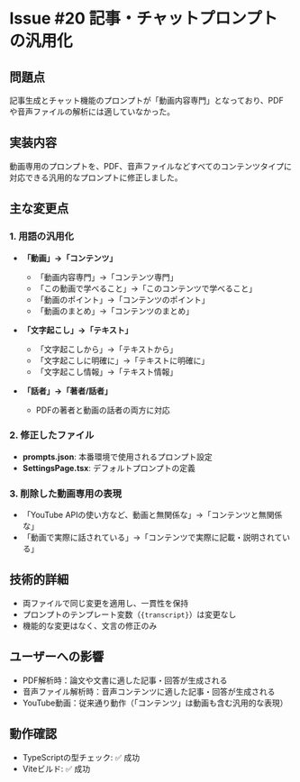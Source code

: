 # Issue #20 記事・チャットプロンプトの汎用化

## 問題点
記事生成とチャット機能のプロンプトが「動画内容専門」となっており、PDF や音声ファイルの解析には適していなかった。

## 実装内容
動画専用のプロンプトを、PDF、音声ファイルなどすべてのコンテンツタイプに対応できる汎用的なプロンプトに修正しました。

## 主な変更点

### 1. 用語の汎用化
- **「動画」→「コンテンツ」**
  - 「動画内容専門」→「コンテンツ専門」
  - 「この動画で学べること」→「このコンテンツで学べること」
  - 「動画のポイント」→「コンテンツのポイント」
  - 「動画のまとめ」→「コンテンツのまとめ」

- **「文字起こし」→「テキスト」**
  - 「文字起こしから」→「テキストから」
  - 「文字起こしに明確に」→「テキストに明確に」
  - 「文字起こし情報」→「テキスト情報」

- **「話者」→「著者/話者」**
  - PDFの著者と動画の話者の両方に対応

### 2. 修正したファイル
- **prompts.json**: 本番環境で使用されるプロンプト設定
- **SettingsPage.tsx**: デフォルトプロンプトの定義

### 3. 削除した動画専用の表現
- 「YouTube APIの使い方など、動画と無関係な」→「コンテンツと無関係な」
- 「動画で実際に話されている」→「コンテンツで実際に記載・説明されている」

## 技術的詳細
- 両ファイルで同じ変更を適用し、一貫性を保持
- プロンプトのテンプレート変数（`{transcript}`）は変更なし
- 機能的な変更はなく、文言の修正のみ

## ユーザーへの影響
- PDF解析時：論文や文書に適した記事・回答が生成される
- 音声ファイル解析時：音声コンテンツに適した記事・回答が生成される
- YouTube動画：従来通り動作（「コンテンツ」は動画も含む汎用的な表現）

## 動作確認
- TypeScriptの型チェック: ✅ 成功
- Viteビルド: ✅ 成功